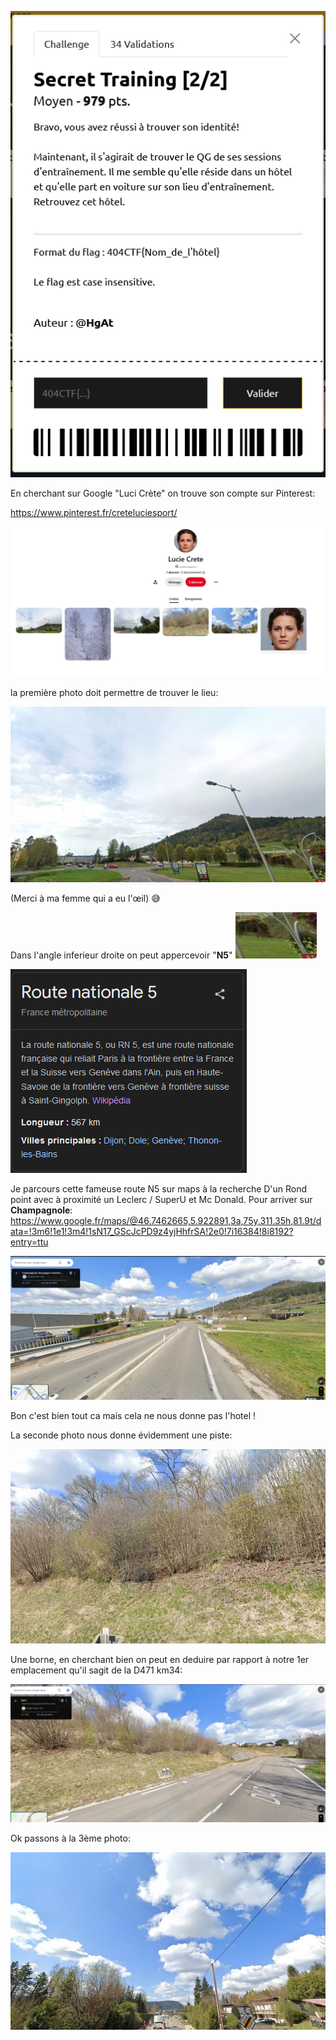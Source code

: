![01](https://github.com/ReZ3R0/404CTF-2024/blob/main/Images/secret2-2.png?raw=true)

En cherchant sur Google "Luci Crète" on trouve son compte sur Pinterest:

https://www.pinterest.fr/creteluciesport/

![pinterest](https://github.com/ReZ3R0/404CTF-2024/blob/main/Images/Pinterest000.png?raw=true)

la première photo doit permettre de trouver le lieu:

![01](https://github.com/ReZ3R0/404CTF-2024/blob/main/Images/001.jpg?raw=true)

(Merci à ma femme qui a eu l'œil) :sweat_smile:

Dans l'angle inferieur droite on peut appercevoir "**N5**"
![N5](https://github.com/ReZ3R0/404CTF-2024/blob/main/Images/N5.jpg?raw=true)

![Google-N5](https://github.com/ReZ3R0/404CTF-2024/blob/main/Images/Google-N5.png?raw=true)

 Je parcours cette fameuse route N5 sur maps à la recherche D'un Rond point avec à proximité un Leclerc / SuperU et Mc Donald.
 Pour arriver sur **Champagnole**:
 https://www.google.fr/maps/@46.7462665,5.922891,3a,75y,311.35h,81.9t/data=!3m6!1e1!3m4!1sN17_GScJcPD9z4yjHhfrSA!2e0!7i16384!8i8192?entry=ttu

 ![Champagnole](https://github.com/ReZ3R0/404CTF-2024/blob/main/Images/Champagnole.png?raw=true)

 Bon c'est bien tout ca mais cela ne nous donne pas l'hotel !

 La seconde photo nous donne évidemment une piste:

 ![02](https://github.com/ReZ3R0/404CTF-2024/blob/main/Images/002.jpg?raw=true)

 Une borne, en cherchant bien on peut en deduire par rapport à notre 1er emplacement qu'il sagit de la D471 km34:
 
 ![d471](https://github.com/ReZ3R0/404CTF-2024/blob/main/Images/D471.png?raw=true)

 Ok passons à la 3ème photo:

![03](https://github.com/ReZ3R0/404CTF-2024/blob/main/Images/003.jpg?raw=true)







 
 
